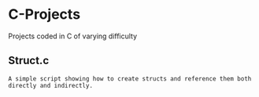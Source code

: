 # C-Projects
Projects coded in C of varying difficulty


  
  ## Struct.c
  
    A simple script showing how to create structs and reference them both directly and indirectly.
